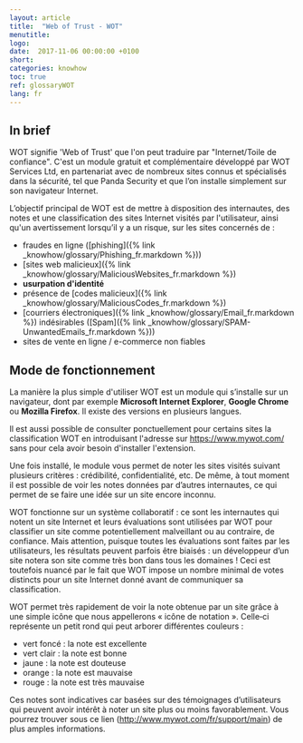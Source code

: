 ```yaml
---
layout: article
title:  "Web of Trust - WOT"
menutitle:
logo:
date:  2017-11-06 00:00:00 +0100
short:
categories: knowhow
toc: true
ref: glossaryWOT
lang: fr
---
```


## In brief
WOT signifie 'Web of Trust' que l'on peut traduire par "Internet/Toile de confiance". C'est un module gratuit et complémentaire développé par WOT Services Ltd, en partenariat avec de nombreux sites connus et spécialisés dans la sécurité, tel que Panda Security et que l’on installe simplement sur son navigateur Internet.

L’objectif principal de WOT est de mettre à disposition des internautes, des notes et une classification des sites Internet visités par l'utilisateur, ainsi qu'un avertissement lorsqu’il y a un risque, sur les sites concernés de :

- fraudes en ligne ([phishing]({% link _knowhow/glossary/Phishing_fr.markdown %}))
- [sites web malicieux]({% link _knowhow/glossary/MaliciousWebsites_fr.markdown %})
- **usurpation d'identité**
- présence de [codes malicieux]({% link _knowhow/glossary/MaliciousCodes_fr.markdown %})
- [courriers électroniques]({% link _knowhow/glossary/Email_fr.markdown %}) indésirables ([Spam]({% link _knowhow/glossary/SPAM-UnwantedEmails_fr.markdown %}))
- sites de vente en ligne / e-commerce non fiables

## Mode de fonctionnement
La manière la plus simple d'utiliser WOT est un module qui s’installe sur un navigateur, dont par exemple **Microsoft Internet Explorer**, **Google Chrome** ou **Mozilla Firefox**. Il existe des versions en plusieurs langues.

Il est aussi possible de consulter ponctuellement pour certains sites la classification WOT en introduisant l'adresse sur https://www.mywot.com/  sans pour cela avoir besoin d'installer l'extension.

Une fois installé, le module vous permet de noter les sites visités suivant plusieurs critères : crédibilité, confidentialité, etc. De même, à tout moment il est possible de voir les notes données par d’autres internautes, ce qui permet de se faire une idée sur un site encore inconnu.

WOT fonctionne sur un système collaboratif : ce sont les internautes qui notent un site Internet et leurs évaluations sont utilisées par WOT pour classifier un site comme potentiellement malveillant ou au contraire, de confiance. Mais attention, puisque toutes les évaluations sont faites par les utilisateurs, les résultats peuvent parfois être biaisés : un développeur d’un site notera son site comme très bon dans tous les domaines ! Ceci est toutefois nuancé par le fait que WOT impose un nombre minimal de votes distincts pour un site Internet donné avant de communiquer sa classification.

WOT permet très rapidement de voir la note obtenue par un site grâce à une simple icône que nous appellerons « icône de notation ». Celle‐ci représente un petit rond qui peut arborer différentes couleurs :

- vert foncé : la note est excellente
- vert clair : la note est bonne
- jaune : la note est douteuse
- orange : la note est mauvaise
- rouge : la note est très mauvaise

Ces notes sont indicatives car basées sur des témoignages d’utilisateurs qui peuvent avoir intérêt à noter un site plus ou moins favorablement. Vous pourrez trouver sous ce lien (http://www.mywot.com/fr/support/main) de plus amples informations.
